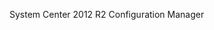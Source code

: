 <Token xmlns:xlink="http://www.w3.org/1999/xlink">System Center 2012 R2 Configuration Manager</Token>

<!--HONumber=Mar16_HO1-->


